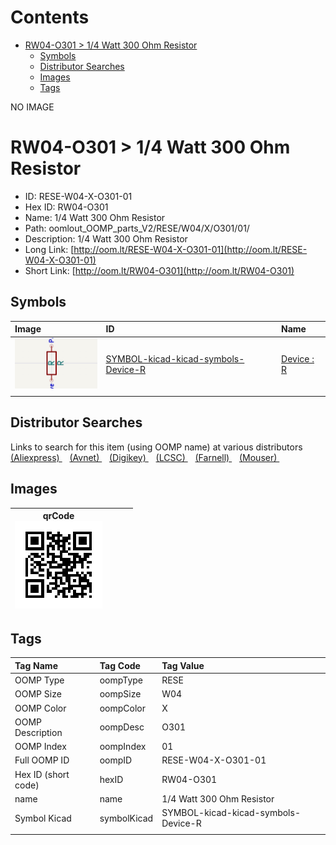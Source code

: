 



Contents
========

* [RW04-O301 > 1/4 Watt 300 Ohm Resistor](#rw04-o301--14-watt-300-ohm-resistor)
	* [Symbols](#symbols)
	* [Distributor Searches](#distributor-searches)
	* [Images](#images)
	* [Tags](#tags)
  
NO IMAGE  
# RW04-O301 > 1/4 Watt 300 Ohm Resistor

- ID: RESE-W04-X-O301-01
- Hex ID: RW04-O301
- Name: 1/4 Watt 300 Ohm Resistor
- Path: oomlout_OOMP_parts_V2/RESE/W04/X/O301/01/
- Description: 1/4 Watt 300 Ohm Resistor
- Long Link: [http://oom.lt/RESE-W04-X-O301-01](http://oom.lt/RESE-W04-X-O301-01)
- Short Link: [http://oom.lt/RW04-O301](http://oom.lt/RW04-O301)

## Symbols
  

|Image|ID|Name|
| :--- | :--- | :--- |
|[![](https://raw.githubusercontent.com/oomlout/oomlout_OOMP_eda_V2/main/SYMBOL/kicad/kicad-symbols/Device/R/image_140.png)](https://github.com/oomlout/oomlout_OOMP_eda_V2/tree/main/SYMBOL/kicad/kicad-symbols/Device/R/)|[SYMBOL-kicad-kicad-symbols-Device-R](https://github.com/oomlout/oomlout_OOMP_eda_V2/tree/main/SYMBOL/kicad/kicad-symbols/Device/R/)|[Device : R](https://github.com/oomlout/oomlout_OOMP_eda_V2/tree/main/SYMBOL/kicad/kicad-symbols/Device/R/)|
||||

## Distributor Searches
  
Links to search for this item (using OOMP name) at various distributors  
[(Aliexpress) ](https://www.aliexpress.com/wholesale?SearchText=1/4+Watt+300+Ohm+Resistor)&nbsp;&nbsp;&nbsp;[(Avnet) ](https://www.avnet.com/shop/us/search/1/4+Watt+300+Ohm+Resistor)&nbsp;&nbsp;&nbsp;[(Digikey) ](https://www.digikey.co.uk/en/products/result?s=1/4+Watt+300+Ohm+Resistor)&nbsp;&nbsp;&nbsp;[(LCSC) ](https://www.lcsc.com/search?q=1/4+Watt+300+Ohm+Resistor)&nbsp;&nbsp;&nbsp;[(Farnell) ](https://uk.farnell.com/search?st=1/4+Watt+300+Ohm+Resistor)&nbsp;&nbsp;&nbsp;[(Mouser) ](https://www.mouser.com/c/?q=1/4+Watt+300+Ohm+Resistor)&nbsp;&nbsp;&nbsp;
## Images
  

|qrCode<br>[![](https://raw.githubusercontent.com/oomlout/oomlout_OOMP_parts_V2/main/RESE/W04/X/O301/01/qrCode_140.png)](https://github.com/oomlout/oomlout_OOMP_parts_V2/tree/main/RESE/W04/X/O301/01/qrCode.png)||||
| :---: | :---: | :---: | :---: |

## Tags
  

|Tag Name|Tag Code|Tag Value|
| :--- | :--- | :--- |
|OOMP Type|oompType|RESE|
|OOMP Size|oompSize|W04|
|OOMP Color|oompColor|X|
|OOMP Description|oompDesc|O301|
|OOMP Index|oompIndex|01|
|Full OOMP ID|oompID|RESE-W04-X-O301-01|
|Hex ID (short code)|hexID|RW04-O301|
|name|name|1/4 Watt 300 Ohm Resistor|
|Symbol Kicad|symbolKicad|SYMBOL-kicad-kicad-symbols-Device-R|
||||
